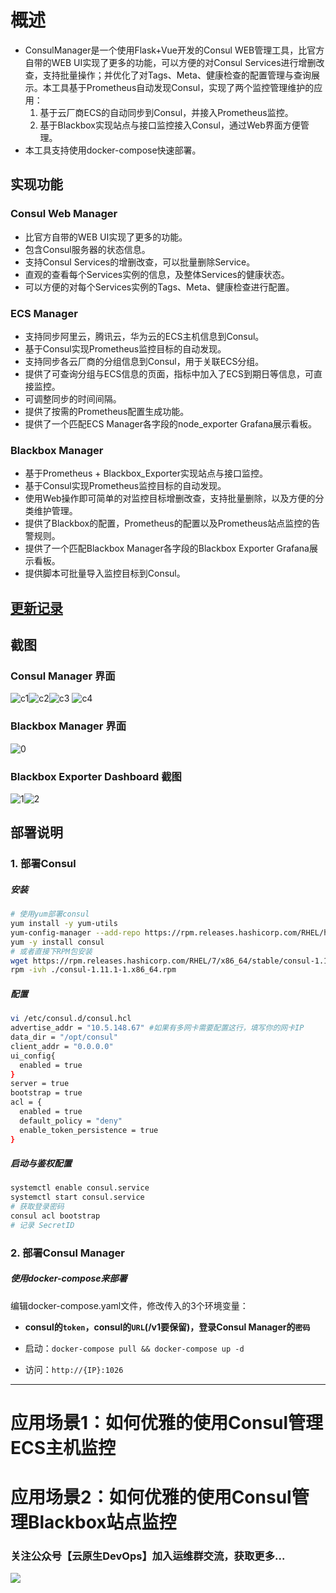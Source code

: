 # 概述
- ConsulManager是一个使用Flask+Vue开发的Consul WEB管理工具，比官方自带的WEB UI实现了更多的功能，可以方便的对Consul Services进行增删改查，支持批量操作；并优化了对Tags、Meta、健康检查的配置管理与查询展示。本工具基于Prometheus自动发现Consul，实现了两个监控管理维护的应用：
  1. 基于云厂商ECS的自动同步到Consul，并接入Prometheus监控。
  2. 基于Blackbox实现站点与接口监控接入Consul，通过Web界面方便管理。
- 本工具支持使用docker-compose快速部署。

## 实现功能
### Consul Web Manager
- 比官方自带的WEB UI实现了更多的功能。
- 包含Consul服务器的状态信息。
- 支持Consul Services的增删改查，可以批量删除Service。
- 直观的查看每个Services实例的信息，及整体Services的健康状态。
- 可以方便的对每个Services实例的Tags、Meta、健康检查进行配置。

### ECS Manager
- 支持同步阿里云，腾讯云，华为云的ECS主机信息到Consul。
- 基于Consul实现Prometheus监控目标的自动发现。
- 支持同步各云厂商的分组信息到Consul，用于关联ECS分组。
- 提供了可查询分组与ECS信息的页面，指标中加入了ECS到期日等信息，可直接监控。
- 可调整同步的时间间隔。
- 提供了按需的Prometheus配置生成功能。
- 提供了一个匹配ECS Manager各字段的node_exporter Grafana展示看板。

### Blackbox Manager 
- 基于Prometheus + Blackbox_Exporter实现站点与接口监控。
- 基于Consul实现Prometheus监控目标的自动发现。
- 使用Web操作即可简单的对监控目标增删改查，支持批量删除，以及方便的分类维护管理。
- 提供了Blackbox的配置，Prometheus的配置以及Prometheus站点监控的告警规则。
- 提供了一个匹配Blackbox Manager各字段的Blackbox Exporter Grafana展示看板。
- 提供脚本可批量导入监控目标到Consul。

## [更新记录](https://github.com/starsliao/ConsulManager/releases)

## 截图
### Consul Manager 界面
![c1](https://raw.githubusercontent.com/starsliao/ConsulManager/main/screenshot/consul1.png)![c2](https://raw.githubusercontent.com/starsliao/ConsulManager/main/screenshot/consul2.png)![c3](https://raw.githubusercontent.com/starsliao/ConsulManager/main/screenshot/consul3.png)
![c4](https://raw.githubusercontent.com/starsliao/ConsulManager/main/screenshot/consul4.png)
### Blackbox Manager 界面
![0](https://raw.githubusercontent.com/starsliao/ConsulManager/main/screenshot/0.png)

### Blackbox Exporter Dashboard 截图
![1](https://raw.githubusercontent.com/starsliao/ConsulManager/main/screenshot/1.png)![2](https://raw.githubusercontent.com/starsliao/ConsulManager/main/screenshot/2.png)

## 部署说明

### 1. 部署Consul

##### 安装

```bash
# 使用yum部署consul
yum install -y yum-utils
yum-config-manager --add-repo https://rpm.releases.hashicorp.com/RHEL/hashicorp.repo
yum -y install consul
# 或者直接下RPM包安装
wget https://rpm.releases.hashicorp.com/RHEL/7/x86_64/stable/consul-1.11.4.x86_64.rpm
rpm -ivh ./consul-1.11.1-1.x86_64.rpm
```

##### 配置

```bash
vi /etc/consul.d/consul.hcl
advertise_addr = "10.5.148.67" #如果有多网卡需要配置这行，填写你的网卡IP
data_dir = "/opt/consul"
client_addr = "0.0.0.0"
ui_config{
  enabled = true
}
server = true
bootstrap = true
acl = {
  enabled = true
  default_policy = "deny"
  enable_token_persistence = true
}
```

##### 启动与鉴权配置

```bash
systemctl enable consul.service
systemctl start consul.service
# 获取登录密码
consul acl bootstrap
# 记录 SecretID
```

### 2. 部署Consul Manager

##### 使用docker-compose来部署
编辑docker-compose.yaml文件，修改传入的3个环境变量：
- **consul的`token`，consul的`URL`(/v1要保留)，登录Consul Manager的`密码`**

- 启动：`docker-compose pull && docker-compose up -d`
- 访问：`http://{IP}:1026`
---

# 应用场景1：如何优雅的使用Consul管理ECS主机监控
# 应用场景2：如何优雅的使用Consul管理Blackbox站点监控


### 关注公众号【**云原生DevOps**】加入运维群交流，获取更多...
![](https://github.com/starsliao/Prometheus/blob/master/thanks.png)




